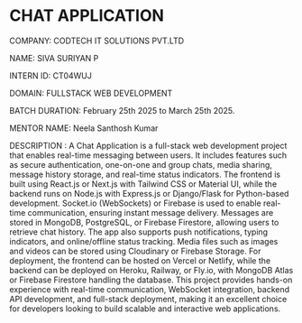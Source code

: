 # CHAT APPLICATION
COMPANY: CODTECH IT SOLUTIONS PVT.LTD

NAME: SIVA SURIYAN P

INTERN ID: CT04WUJ

DOMAIN: FULLSTACK WEB DEVELOPMENT

BATCH DURATION: February 25th 2025 to March 25th 2025.

MENTOR NAME: Neela Santhosh Kumar

DESCRIPTION :
A Chat Application is a full-stack web development project that enables real-time messaging between users. It includes features such as secure authentication, one-on-one and group chats, media sharing, message history storage, and real-time status indicators. The frontend is built using React.js or Next.js with Tailwind CSS or Material UI, while the backend runs on Node.js with Express.js or Django/Flask for Python-based development. Socket.io (WebSockets) or Firebase is used to enable real-time communication, ensuring instant message delivery. Messages are stored in MongoDB, PostgreSQL, or Firebase Firestore, allowing users to retrieve chat history. The app also supports push notifications, typing indicators, and online/offline status tracking. Media files such as images and videos can be stored using Cloudinary or Firebase Storage. For deployment, the frontend can be hosted on Vercel or Netlify, while the backend can be deployed on Heroku, Railway, or Fly.io, with MongoDB Atlas or Firebase Firestore handling the database. This project provides hands-on experience with real-time communication, WebSocket integration, backend API development, and full-stack deployment, making it an excellent choice for developers looking to build scalable and interactive web applications.
